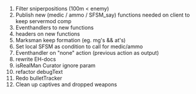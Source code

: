 1)  Filter sniperpositions (100m < enemy)
2)  Publish new (medic / ammo / SFSM_say) functions needed on client to keep servermod comp
3)  Eventhandlers to new functions
4)  headers on new functions
5)  Marksman keep formation (eg. mg's && at's)
6)  Set local SFSM as condition to call for medic/ammo
7)  Eventhandler on "none" action (previous action as output)
8)  rewrite EH-docs
9)  isRealMan Curator ignore param
10) refactor debugText
11) Redo bulletTracker
12) Clean up captives and dropped weapons